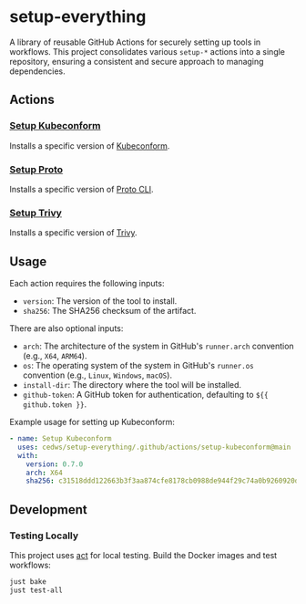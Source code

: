 # setup-everything

A library of reusable GitHub Actions for securely setting up tools in workflows. This project consolidates various `setup-*` actions into a single repository, ensuring a consistent and secure approach to managing dependencies.

## Actions

### [Setup Kubeconform](.github/actions/setup-kubeconform/action.yml)
Installs a specific version of [Kubeconform](https://github.com/yannh/kubeconform).

### [Setup Proto](.github/actions/setup-proto/action.yml)
Installs a specific version of [Proto CLI](https://github.com/moonrepo/proto).

### [Setup Trivy](.github/actions/setup-trivy/action.yml)
Installs a specific version of [Trivy](https://github.com/aquasecurity/trivy).

## Usage

Each action requires the following inputs:
- `version`: The version of the tool to install.
- `sha256`: The SHA256 checksum of the artifact.

There are also optional inputs:
- `arch`: The architecture of the system in GitHub's `runner.arch` convention (e.g., `X64`, `ARM64`).
- `os`: The operating system of the system in GitHub's `runner.os` convention (e.g., `Linux`, `Windows`, `macOS`).
- `install-dir`: The directory where the tool will be installed.
- `github-token`: A GitHub token for authentication, defaulting to `${{ github.token }}`.

Example usage for setting up Kubeconform:

```yaml
- name: Setup Kubeconform
  uses: cedws/setup-everything/.github/actions/setup-kubeconform@main
  with:
    version: 0.7.0
    arch: X64
    sha256: c31518ddd122663b3f3aa874cfe8178cb0988de944f29c74a0b9260920d115d3
```

## Development

### Testing Locally

This project uses [act](https://github.com/nektos/act) for local testing. Build the Docker images and test workflows:

```bash
just bake
just test-all
```
